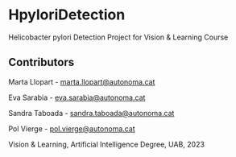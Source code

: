 # HpyloriDetection
Helicobacter pylori Detection Project for Vision &amp; Learning Course

## Contributors
Marta Llopart - marta.llopart@autonoma.cat

Eva Sarabia - eva.sarabia@autonoma.cat

Sandra Taboada - sandra.taboada@autonoma.cat

Pol Vierge - pol.vierge@autonoma.cat

Vision & Learning, Artificial Intelligence Degree, UAB, 2023

